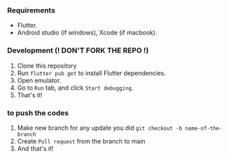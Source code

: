 ### Requirements

- Flutter.
- Android studio (if windows), Xcode (if macbook).

### Development (! DON'T FORK THE REPO !)

1. Clone this repository
2. Run `flutter pub get` to install Flutter dependencies.
3. Open emulator.
4. Go to `Run` tab, and click `Start debugging`.
5. That's it!

### to push the codes
1. Make new branch for any update you did `git checkout -b name-of-the-branch`
2. Create `Pull request` from the branch to main
3. And that's it!
